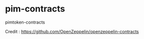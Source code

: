 # pim-contracts
pimtoken-contracts


Credit : https://github.com/OpenZeppelin/openzeppelin-contracts
